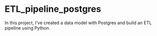 # ETL_pipeline_postgres
In this project, I've created a data model with Postgres and build an ETL pipeline using Python.

